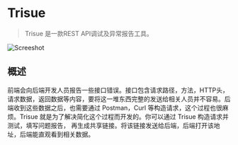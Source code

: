 # Trisue 

> Trisue 是一款REST API调试及异常报告工具。

![Screeshot](https://user-images.githubusercontent.com/4012553/47005429-518f1100-d166-11e8-892f-4cc0056fbb14.png)

## 概述

前端会向后端开发人员报告一些接口错误。接口包含请求路径，方法，HTTP头，请求数据，返回数据等内容，要将这一堆东西完整的发送给相关人员并不容易。后端收到这些数据之后，也需要通过 Postman，Curl 等构造请求，这个过程也很麻烦。Trisue 就是为了解决简化这个过程而开发的。你可以通过 Trisue 构造请求并测试，填写问题报告， 再生成共享链接。将该链接发送给后端，后端打开该地址，后端能直观看到相关数据。
